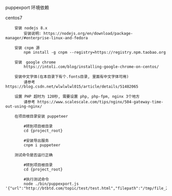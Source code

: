 

puppexport 环境依赖


   centos7 
    
        安装 nodejs 8.x
            安装说明: https://nodejs.org/en/download/package-manager/#enterprise-linux-and-fedora

        安装 cnpm 源
            npm install -g cnpm --registry=https://registry.npm.taobao.org

        安装　google chrome
            https://intoli.com/blog/installing-google-chrome-on-centos/

        安装中文字体(在本目录下有个.fonts目录, 里面有中文字体可用)
            请参考 https://blog.csdn.net/wlwlwlwl015/article/details/51482065

        设置 PHP 超时为 120秒, 需要设置 php, php-fpm, nginx 3个地方
            请参考 https://www.scalescale.com/tips/nginx/504-gateway-time-out-using-nginx/

        在项目根目录安装 puppeteer

            #转到项目根目录
            cd {project_root}

            #安装导出服务
            cnpm i puppeteer

        测试命令是否运行正确

            #转到项目根目录
            cd {project_root}

            #执行测试命令
            node ./bin/puppexport.js '{"url":"http://btbtd.com/topic/test/test.html","filepath":"/tmp/file_20180413_2.pdf"}'
    
